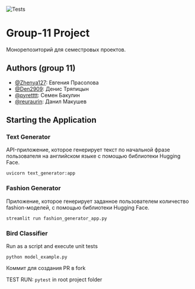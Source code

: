 ![Tests](https://github.com/Zhenya127/ML_1S_1practice/actions/workflows/python-app.yml/badge.svg)

# Group-11 Project
Монорепозиторий для семестровых проектов. 

## Authors (group 11)

-   [@Zhenya127](https://github.com/Zhenya127): Евгения Прасолова
-   [@Den2909](https://github.com/Den2909): Денис Тряпицын
-   [@pyretttt](https://github.com/pyretttt): Семен Бакулин
-   [@reuraurin](https://github.com/reurairin): Данил Макушев

## Starting the Application
### Text Generator

API-приложение, которое генерирует текст по начальной фразе пользователя на английском языке с помощью библиотеки Hugging Face.

`uvicorn text_generator:app`

### Fashion Generator
Приложение, которое генерирует заданное пользователем количество fashion-моделей, с помощью библиотеки Hugging Face.

`streamlit run fashion_generator_app.py`

### Bird Classifier

Run as a script and execute unit tests

`python model_example.py`

Коммит для создания PR в fork



TEST RUN: 
`pytest` in root project folder